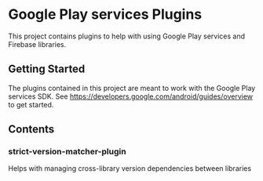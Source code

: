 # Google Play services Plugins

This project contains plugins to help with using Google Play services and
Firebase libraries.

## Getting Started

The plugins contained in this project are meant to work with the Google Play
services SDK.  See https://developers.google.com/android/guides/overview to
get started.

## Contents

### strict-version-matcher-plugin

Helps with managing cross-library version dependencies between libraries
